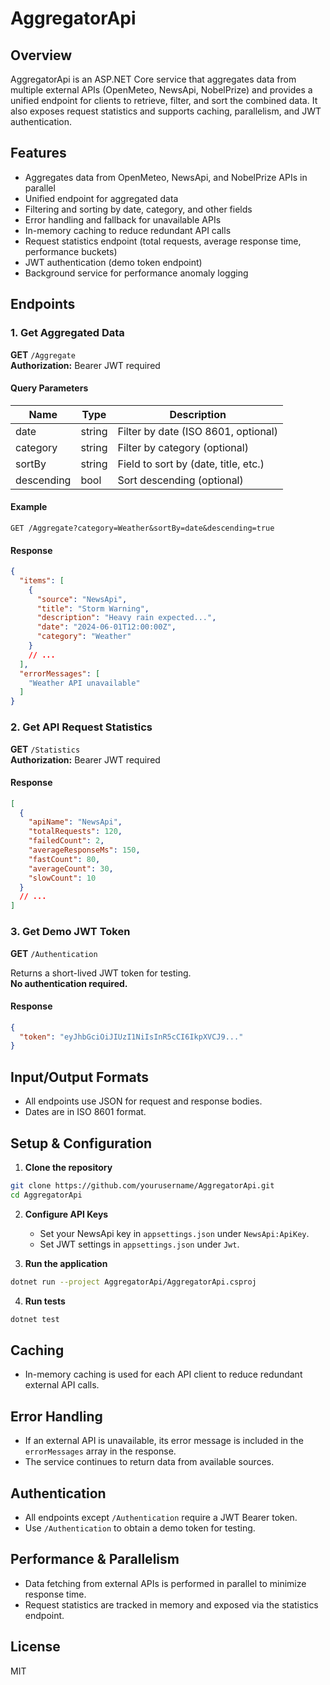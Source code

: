 # AggregatorApi

## Overview

AggregatorApi is an ASP.NET Core service that aggregates data from multiple external APIs (OpenMeteo, NewsApi, NobelPrize) and provides a unified endpoint for clients to retrieve, filter, and sort the combined data. It also exposes request statistics and supports caching, parallelism, and JWT authentication.

## Features

- Aggregates data from OpenMeteo, NewsApi, and NobelPrize APIs in parallel
- Unified endpoint for aggregated data
- Filtering and sorting by date, category, and other fields
- Error handling and fallback for unavailable APIs
- In-memory caching to reduce redundant API calls
- Request statistics endpoint (total requests, average response time, performance buckets)
- JWT authentication (demo token endpoint)
- Background service for performance anomaly logging

## Endpoints

### 1. Get Aggregated Data

**GET** `/Aggregate`  
**Authorization:** Bearer JWT required

#### Query Parameters

| Name       | Type     | Description                                 |
|------------|----------|---------------------------------------------|
| date       | string   | Filter by date (ISO 8601, optional)         |
| category   | string   | Filter by category (optional)               |
| sortBy     | string   | Field to sort by (date, title, etc.)        |
| descending | bool     | Sort descending (optional)                  |

#### Example

```
GET /Aggregate?category=Weather&sortBy=date&descending=true
```

#### Response

```json
{
  "items": [
    {
      "source": "NewsApi",
      "title": "Storm Warning",
      "description": "Heavy rain expected...",
      "date": "2024-06-01T12:00:00Z",
      "category": "Weather"
    }
    // ...
  ],
  "errorMessages": [
    "Weather API unavailable"
  ]
}
```

### 2. Get API Request Statistics

**GET** `/Statistics`  
**Authorization:** Bearer JWT required

#### Response

```json
[
  {
    "apiName": "NewsApi",
    "totalRequests": 120,
    "failedCount": 2,
    "averageResponseMs": 150,
    "fastCount": 80,
    "averageCount": 30,
    "slowCount": 10
  }
  // ...
]
```

### 3. Get Demo JWT Token

**GET** `/Authentication`

Returns a short-lived JWT token for testing.  
**No authentication required.**

#### Response

```json
{
  "token": "eyJhbGciOiJIUzI1NiIsInR5cCI6IkpXVCJ9..."
}
```

## Input/Output Formats

- All endpoints use JSON for request and response bodies.
- Dates are in ISO 8601 format.

## Setup & Configuration

1. **Clone the repository**
```sh
git clone https://github.com/yourusername/AggregatorApi.git
cd AggregatorApi
```

2. **Configure API Keys**
   - Set your NewsApi key in `appsettings.json` under `NewsApi:ApiKey`.
   - Set JWT settings in `appsettings.json` under `Jwt`.

3. **Run the application**
```sh
dotnet run --project AggregatorApi/AggregatorApi.csproj
```

4. **Run tests**
```sh
dotnet test
```

## Caching

- In-memory caching is used for each API client to reduce redundant external API calls.

## Error Handling

- If an external API is unavailable, its error message is included in the `errorMessages` array in the response.
- The service continues to return data from available sources.

## Authentication

- All endpoints except `/Authentication` require a JWT Bearer token.
- Use `/Authentication` to obtain a demo token for testing.

## Performance & Parallelism

- Data fetching from external APIs is performed in parallel to minimize response time.
- Request statistics are tracked in memory and exposed via the statistics endpoint.

## License

MIT

